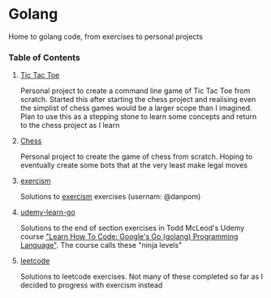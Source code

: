 # Golang
Home to golang code, from exercises to personal projects

### Table of Contents
1. [Tic Tac Toe](https://github.com/danpom/golang/tree/main/tic-tac-toe)

	Personal project to create a command line game of Tic Tac Toe from scratch.
	Started this after starting the chess project and realising even the simplist of chess games would be a larger scope than I imagined.
	Plan to use this as a stepping stone to learn some concepts and return to the chess project as I learn

2. [Chess](https://github.com/danpom/golang/tree/main/chess)

	Personal project to create the game of chess from scratch. Hoping to eventually create some bots that at the very least make legal moves

3. [exercism](https://github.com/danpom/golang/tree/main/exercism)

	Solutions to [exercism](https://exercism.org/tracks/go/exercises) exercises (usernam: @danpom)

4. [udemy-learn-go](https://github.com/danpom/golang/tree/main/udemy-learn-go)

	Solutions to the end of section exercises in Todd McLeod's Udemy course ["Learn How To Code: Google's Go (golang) Programming Language"](https://www.udemy.com/course/learn-how-to-code/). The course calls these "ninja levels"

5. [leetcode](https://github.com/danpom/golang/tree/main/leetcode)

	Solutions to leetcode exercises. Not many of these completed so far as I decided to progress with exercism instead


